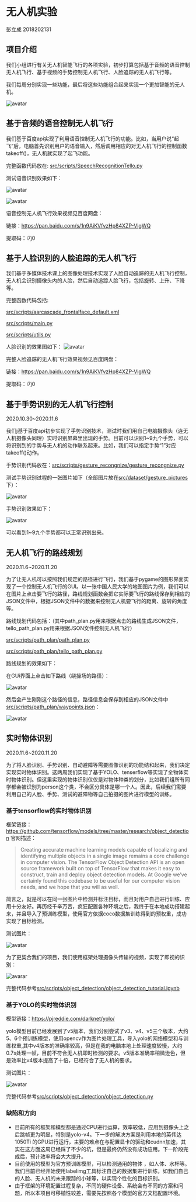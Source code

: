

# 无人机实验

彭立成 2018202131

## 项目介绍
我们小组进行有关无人机智能飞行的各项实验，初步打算包括基于音频的语音控制无人机飞行、基于视频的手势控制无人机飞行、人脸追踪的无人机飞行等。

我们每周分别实现一些功能，最后将这些功能组合起来实现一个更加智能的无人机。

![avatar](extra/总体规划图.png)

## 基于音频的语音控制无人机飞行
我们基于百度api实现了利用语音控制无人机飞行的功能。比如，当用户说“起飞”后，电脑首先识别用户的语音输入，然后调用相应的对无人机飞行的控制函数takeoff()，无人机就实现了起飞功能。

完整函数代码放在: [src/scripts/SpeechRecognitionTello.py](src/scripts/SpeechRecognitionTello.py)

测试语音识别效果如下：

![avatar](extra/语音识别效果图1.png)

![avatar](extra/语音识别效果图2.png)

语音控制无人机飞行效果视频见百度网盘：

链接：https://pan.baidu.com/s/1n9AiKVfvzHp84XZP-VlgWQ 

提取码：i7j0 
## 基于人脸识别的人脸追踪的无人机飞行
我们基于多媒体技术课上的图像处理技术实现了人脸自动追踪的无人机飞行控制，无人机会识别摄像头内的人脸，然后自动追踪人脸飞行，包括旋转、上升、下降等。

完整函数代码包括: 

[src/scripts/aarcascade_frontalface_default.xml](src/scripts/haarcascade_frontalface_default.xml)

[src/scripts/main.py](src/scripts/main.py)

[src/scripts/utils.py](src/scripts/utils.py)

人脸识别的效果图如下：
![avatar](extra/人脸识别效果图.jpg)

完整人脸追踪的无人机飞行效果视频见百度网盘：

链接：https://pan.baidu.com/s/1n9AiKVfvzHp84XZP-VlgWQ 

提取码：i7j0 



## 基于手势识别的无人机飞行控制

2020.10.30~2020.11.6

我们j基于百度api初步实现了手势识别技术，测试时我们用自己电脑摄像头（连无人机摄像头同理）实时识别屏幕里出现的手势。目前可以识别1~9九个手势，可以将识别到的手势与无人机的动作联系起来。比如，我们可以指定手势“1”对应takeoff()动作。

手势识别代码放在：[src/scripts/gesture_recongnize/gesture_recongnize.py](src/scripts/gesture_recongnize/gesture_recongnize.py)

测试手势识别过程的一张图片如下（全部图片放在[src/dataset/gesture_pictures](src/dataset/gesture_pictures)下）：

![avatar](extra/手势识别过程.png)

手势识别效果如下：

![avatar](extra/手势识别结果.png)

可以看到1~9九个手势都可以正常识别出来。



## 无人机飞行的路线规划

2020.11.6~2020.11.20

为了让无人机可以按照我们规定的路径进行飞行，我们基于pygame的图形界面实现了一个控制无人机飞行的GUI。以一张中国人民大学的地图图片为例，我们可以在图片上点击要飞行的路径，路线规划函数会把它实际要飞行的路线保存到相应的JSON文件中，根据JSON文件中的数据来控制无人机要飞行的距离、旋转的角度等。

路线规划代码包括：（其中path_plan.py用来根据点击的路线生成JSON文件，tello_path_plan.py用来根据JSON文件控制无人机飞行）

[src/scripts/path_plan/path_plan.py](src/scripts/path_plan/path_plan.py)

[src/scripts/path_plan/tello_path_plan.py](src/scripts/path_plan/tello_path_plan.py)

路线规划的效果如下：

在GUi界面上点击如下路线（绕操场的路径）：

![avatar](extra/路线规划过程.png)

然后会产生刚刚这个路径的信息，路径信息会保存到相应的JSON文件中[src/scripts/path_plan/waypoints.json](src/scripts/path_plan/waypoints.json)：

![avatar](extra/路线规划结果.png)



## 实时物体识别

2020.11.6~2020.11.20

为了将人脸识别、手势识别、自动避障等需要图像识别的功能结和起来，我们决定实现实时物体识别。这两周我们实现了基于YOLO、tenserflow等实现了全物体实时物体识别。但这里实现的物体识别仅仅是对物体种类的划分，比如我们组所有同学都会被识别为person这个类，不会区分具体是哪一个人。因此，后续我们需要利用自己的人脸、手势、测试的避障物等自己拍摄的图片进行模型的训练。

### 基于tensorflow的实时物体识别

框架链接：https://github.com/tensorflow/models/tree/master/research/object_detection
官网描述：

> Creating accurate machine learning models capable of localizing and identifying multiple objects in a single image remains a core challenge in computer vision. The TensorFlow Object Detection API is an open source framework built on top of TensorFlow that makes it easy to construct, train and deploy object detection models. At Google we’ve certainly found this codebase to be useful for our computer vision needs, and we hope that you will as well.

简言之，就是可以在同一张图片中检测并标注目标，而且对用户自己进行训练、应用十分友好。再历经千辛万苦，疯狂配置各种环境之后，我终于在本地成功搭建起来，并且导入了预训练模型，使用官方依据coco数据集训练得到的预权重，成功实现了目标检测。

测试图片：

![avatar](extra/图片的物体识别结果.png)

为了更契合我们的项目，我们使用框架处理摄像头传输的视频，实现了即视的识别：

![avarar](extra/视频的物体识别结果一.png)

完整代码参考[src/scripts/object_detection/object_detection_tutorial.ipynb](src/scripts/object_detection/object_detection_tutorial.ipynb)

### 基于YOLO的实时物体识别

模型链接：https://pjreddie.com/darknet/yolo/

yolo模型目前已经发展到了v5版本，我们分别尝试了v3、v4、v5三个版本，大约5、6个预训练模型，使用opencv作为图片处理工具，导入yolo的网络模型和与训练权重,其中v4版本的准确率较高，但是在我的电脑本地上处理速度较慢，大约0.7s处理一帧，目前不符合无人机即时检测的要求。v5版本准确率稍微逊色，但是效率比v4版本提高了十倍，已经符合了无人机的要求。

测试图片：

![avatar](extra/视频的物体识别结果二.png)

完整代码参考[src/scripts/object_detection/object_detection.py](src/scripts/object_detection/object_detection.py)

### 缺陷和方向

- 目前所有的框架和模型都是通过CPU进行运算，效率较低，应用到摄像头上之后跳帧更为明显，特别是yolo-v4。下一步的解决方案是利用本地的英伟达1050Ti 的GPU进行运行，主要的难点在与配置显卡的驱动和cudnn加速，其实在这方面这周已经踩了不少的坑，但是最终仍然没有成功应用。下一阶段完成后，预计效率将会大大提升。
- 目前使用的模型为官方预训练模型，可以检测通用的物体 ，如人体、水杯等。我们目前已经开始使用labelimg工具标注自己的数据集进行训练，如我们自己的人脸、无人机的未来跟踪的小球等，以实现个性化的目标识别。
- 由于框架的环境配置过程复杂，不同的硬件设备、系统会有不同的方案和问题，所以本项目可移植性较差，需要先按照各个模型的官方文档配置环境。